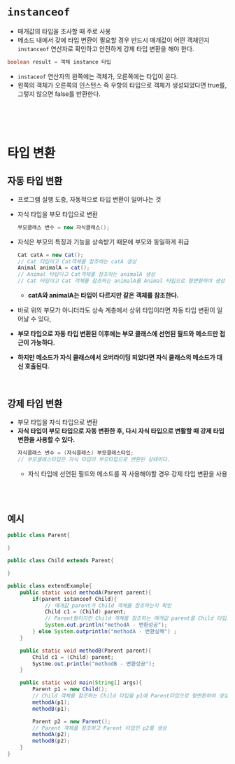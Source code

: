 # ```instanceof ```
- 매개값의 타입을 조사할 때 주로 사용
- 메소드 내에서 갖에 타입 변환이 필요할 경우 반드시 매개값이 어떤 객체인지 ```instanceof``` 연산자로 확인하고 안전하게 강제 타입 변환을 해야 한다.

```java
boolean result = 객체 instance 타입
```
- ```instaceof``` 연산자의 왼쪽에는 객체가, 오른쪽에는 타입이 온다.
- 왼쪽의 객체가 오른쪽의 인스턴스 즉 우항의 타입으로 객체가 생성되었다면 true를, 그렇지 않으면 false를 반환한다.

<Br>
<Br>
<Br>

# 타입 변환

## 자동 타입 변환
- 프로그램 실행 도중, 자동적으로 타입 변환이 일어나는 것
- 자식 타입을 부모 타입으로 변환
    ```java
    부모클래스 변수 = new 자식클래스();
    ```
- 자식은 부모의 특징과 기능을 상속받기 때문에 부모와 동일하게 취급

    ```java
    Cat catA = new Cat();
    // Cat 타입이고 Cat객체를 참조하는 catA 생성
    Animal animalA = cat();
    // Animal 타입이고 Cat객체를 참조하는 animalA 생성
    // Cat 타입이고 Cat 객체를 참조하는 animalA를 Animal 타입으로 형변환하여 생성
    ```
    - **catA와 animalA는 타입이 다르지만 같은 객체를 참조한다.** 
- 바로 위의 부모가 아니더라도 상속 계층에서 상위 타입이라면 자동 타입 변환이 일어날 수 있다,
- **부모 타입으로 자동 타입 변환된 이후에는 부모 클래스에 선언된 필드와 메소드만 접근이 가능하다.**
- **하지만 메소드가 자식 클래스에서 오버라이딩 되었다면 자식 클래스의 메소드가 대신 호출된다.**

<br>

## 강제 타입 변환
- 부모 타입을 자식 타입으로 변환
- **자식 타입이 부모 타입으로 자동 변환한 후, 다시 자식 타입으로 변활할 때 강제 타입 변환을 사용할 수 있다.**
    ```java
    자식클래스 변수 = (자식클래스) 부모클래스타입;
    // 부모클래스타입은 자식 타입이 부모타입으로 변환된 상태이다.
    ```
    - 자식 타입에 선언된 필드와 메소드를 꼭 사용해야할 경우 강제 타입 변환을 사용

<br>
<Br>

## 예시
```java
public class Parent{

}
```
```java
public class Child extends Parent{

}
```
```java
public class extendExample{
    public static void methodA(Parent parent){
        if(parent istanceof Child){ 
            // 매개값 parent가 Child 객체를 참조하는지 확인
            Child c1 = (Child) parent;
            // Parent형이지만 Child 객체를 참조하는 매개값 parent를 Child 타입으로 강제 형변환하여 c1을 생성
            System.out.println("methodA - 변환성공");
        } else System.outprintln("methodA - 변환실패") ;
    }

    public static void methodB(Parent parent){
        Child c1 = (Child) parent;
        Systme.out.println("methodB - 변환성공");
    }

    public static void main(String[] args){
        Parent p1 = new Child(); 
        // Child 객체를 참조하는 Child 타입을 p1에 Parent타입으로 형변환하여 생성
        methodA(p1);
        methodB(p1);

        Parent p2 = new Parent();
        // Parent 객체를 참조하고 Parent 타입인 p2를 생성
        methodA(p2);
        methodB(p2);
    }
}
```